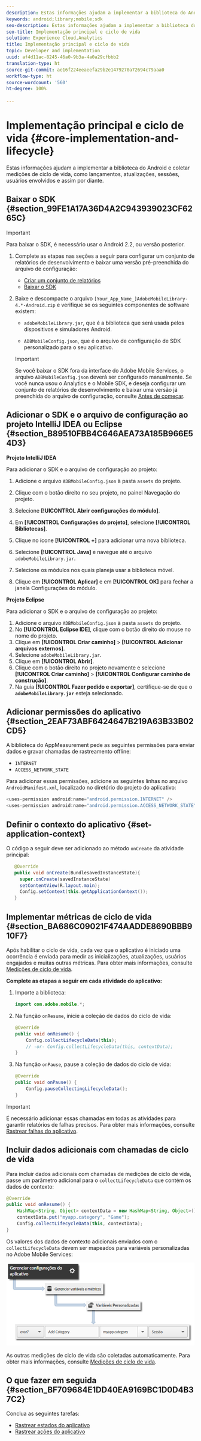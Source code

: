 ```yaml
---
description: Estas informações ajudam a implementar a biblioteca do Android e coletar medições de ciclo de vida, como lançamentos, atualizações, sessões, usuários envolvidos e assim por diante.
keywords: android;library;mobile;sdk
seo-description: Estas informações ajudam a implementar a biblioteca do Android e coletar medições de ciclo de vida, como lançamentos, atualizações, sessões, usuários envolvidos e assim por diante.
seo-title: Implementação principal e ciclo de vida
solution: Experience Cloud,Analytics
title: Implementação principal e ciclo de vida
topic: Developer and implementation
uuid: af4d11ac-8245-46a0-9b3a-4a0a29cfbbb2
translation-type: ht
source-git-commit: ae16f224eeaeefa29b2e1479270a72694c79aaa0
workflow-type: ht
source-wordcount: '560'
ht-degree: 100%

---
```



# Implementação principal e ciclo de vida {#core-implementation-and-lifecycle}

Estas informações ajudam a implementar a biblioteca do Android e coletar medições de ciclo de vida, como lançamentos, atualizações, sessões, usuários envolvidos e assim por diante.

## Baixar o SDK {#section_99FE1A17A36D4A2C943939023CF6265C}

>[!IMPORTANT]
>
>Para baixar o SDK, é necessário usar o Android 2.2, ou versão posterior.

1. Complete as etapas nas seções a seguir para configurar um conjunto de relatórios de desenvolvimento e baixar uma versão pré-preenchida do arquivo de configuração:

   * [Criar um conjunto de relatórios](/help/android/getting-started/requirements.md)
   * [Baixar o SDK](/help/android/getting-started/requirements.md)

1. Baixe e descompacte o arquivo `[Your_App_Name_]AdobeMobileLibrary-4.*-Android.zip` e verifique se os seguintes componentes de software existem:

   * `adobeMobileLibrary.jar`, que é a biblioteca que será usada pelos dispositivos e simuladores Android.

   * `ADBMobileConfig.json`, que é o arquivo de configuração de SDK personalizado para o seu aplicativo.
   >[!IMPORTANT]
   >
   >Se você baixar o SDK fora da interface do Adobe Mobile Services, o arquivo `ADBMobileConfig.json` deverá ser configurado manualmente. Se você nunca usou o Analytics e o Mobile SDK, e deseja configurar um conjunto de relatórios de desenvolvimento e baixar uma versão já preenchida do arquivo de configuração, consulte [Antes de começar](/help/android/getting-started/requirements.md).

## Adicionar o SDK e o arquivo de configuração ao projeto IntelliJ IDEA ou Eclipse {#section_B89510FBB4C646AEA73A185B966E54D3}

**Projeto IntelliJ IDEA**

Para adicionar o SDK e o arquivo de configuração ao projeto:

1. Adicione o arquivo `ADBMobileConfig.json` à pasta `assets` do projeto.

1. Clique com o botão direito no seu projeto, no painel Navegação do projeto.
1. Selecione **[!UICONTROL Abrir configurações do módulo]**.
1. Em **[!UICONTROL Configurações do projeto]**, selecione **[!UICONTROL Bibliotecas]**.
1. Clique no ícone **[!UICONTROL +]** para adicionar uma nova biblioteca.
1. Selecione **[!UICONTROL Java]** e navegue até o arquivo `adobeMobileLibrary.jar`.
1. Selecione os módulos nos quais planeja usar a biblioteca móvel.
1. Clique em **[!UICONTROL Aplicar]** e em **[!UICONTROL OK]** para fechar a janela Configurações do módulo.

**Projeto Eclipse**

Para adicionar o SDK e o arquivo de configuração ao projeto:

1. Adicione o arquivo `ADBMobileConfig.json` à pasta `assets` do projeto.
1. No **[!UICONTROL Eclipse IDE]**, clique com o botão direito do mouse no nome do projeto.
1. Clique em **[!UICONTROL Criar caminho]** > **[!UICONTROL Adicionar arquivos externos]**.
1. Selecione `adobeMobileLibrary.jar`.
1. Clique em **[!UICONTROL Abrir]**.
1. Clique com o botão direito no projeto novamente e selecione **[!UICONTROL Criar caminho]** > **[!UICONTROL Configurar caminho de construção]**.
1. Na guia **[!UICONTROL Fazer pedido e exportar]**, certifique-se de que o **`adobeMobileLibrary.jar`** esteja selecionado.

## Adicionar permissões do aplicativo {#section_2EAF73ABF6424647B219A63B33B02CD5}

A biblioteca do AppMeasurement pede as seguintes permissões para enviar dados e gravar chamadas de rastreamento offline:

* `INTERNET`
* `ACCESS_NETWORK_STATE`

Para adicionar essas permissões, adicione as seguintes linhas no arquivo `AndroidManifest.xml`, localizado no diretório do projeto do aplicativo:

```java
<uses-permission android:name="android.permission.INTERNET" /> 
<uses-permission android:name="android.permission.ACCESS_NETWORK_STATE" />
```

## Definir o contexto do aplicativo {#set-application-context}

O código a seguir deve ser adicionado ao método `onCreate` da atividade principal:

```java
   @Override
   public void onCreate(BundlesavedInstanceState){
     super.onCreate(savedInstanceState)
     setContentView(R.layout.main);
     Config.setContext(this.getApplicationContext());
   }
```

## Implementar métricas de ciclo de vida {#section_BA686C09021F474AADDE8690BBB910F7}

Após habilitar o ciclo de vida, cada vez que o aplicativo é iniciado uma ocorrência é enviada para medir as inicializações, atualizações, usuários engajados e muitas outras métricas. Para obter mais informações, consulte [Medições de ciclo de vida](/help/android/metrics.md).

**Complete as etapas a seguir em cada atividade do aplicativo:**

1. Importe a biblioteca:

   ```java
   import com.adobe.mobile.*;
   ```

1. Na função `onResume`, inicie a coleção de dados do ciclo de vida:

   ```java
   @Override 
   public void onResume() { 
       Config.collectLifecycleData(this); 
       // -or- Config.collectLifecycleData(this, contextData); 
   }
   ```

1. Na função `onPause`, pause a coleção de dados do ciclo de vida:

   ```java
   @Override 
   public void onPause() { 
       Config.pauseCollectingLifecycleData(); 
   }
   ```

>[!IMPORTANT]
>
>É necessário adicionar essas chamadas em todas as atividades para garantir relatórios de falhas precisos. Para obter mais informações, consulte [Rastrear falhas do aplicativo](/help/android/analytics-main/crashes.md).

## Incluir dados adicionais com chamadas de ciclo de vida

Para incluir dados adicionais com chamadas de medições de ciclo de vida, passe um parâmetro adicional para o `collectLifecycleData` que contém os dados de contexto:

```java
@Override 
public void onResume() {
    HashMap<String, Object> contextData = new HashMap<String, Object>(); 
    contextData.put("myapp.category", "Game"); 
    Config.collectLifecycleData(this, contextData); 
}
```

Os valores dos dados de contexto adicionais enviados com o `collectLifecycleData` devem ser mapeados para variáveis personalizadas no Adobe Mobile Services:

![](assets/map-variable-lifecycle.png)

As outras medições de ciclo de vida são coletadas automaticamente. Para obter mais informações, consulte [Medições de ciclo de vida](/help/android/metrics.md).

## O que fazer em seguida {#section_BF709684E1DD40EA9169BC1D0D4B37C2}

Conclua as seguintes tarefas:

* [Rastrear estados do aplicativo](/help/android/analytics-main/states.md)
* [Rastrear ações do aplicativo](/help/android/analytics-main/actions.md)

